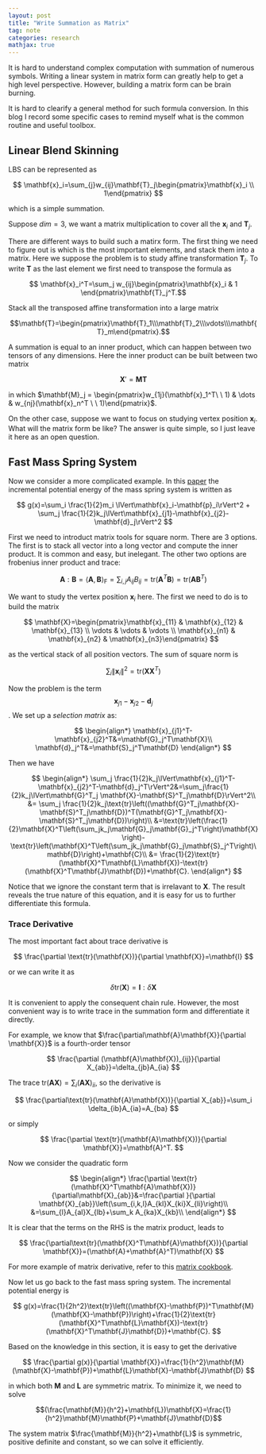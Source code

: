 ```yaml
---
layout: post
title: "Write Summation as Matrix"
tag: note
categories: research
mathjax: true
---
```


It is hard to understand complex computation with summation of numerous symbols. Writing a linear system in matrix form can greatly help to get a high level perspective. However, building a matrix form can be brain burning. 

It is hard to clearify a general method for such formula conversion. In this blog I record some specific cases to remind myself what is the common routine and useful toolbox. 

## Linear Blend Skinning

LBS can be represented as

$$
\mathbf{x}_i=\sum_{j}w_{ij}\mathbf{T}_j\begin{pmatrix}\mathbf{x}_i \\ 1\end{pmatrix}
$$

which is a simple summation. 

Suppose $dim=3$, we want a matrix multiplication to cover all the $\mathbf{x}_i$ and $\mathbf{T}_j$. 

There are different ways to build such a matirx form. The first thing we need to figure out is which is the most important elements, and stack them into a matrix. Here we suppose the problem is to study affine transformation $\mathbf{T}_j$. To write $\mathbf{T}$ as the last element we first need to transpose the formula as

$$
\mathbf{x}_i^T=\sum_j w_{ij}\begin{pmatrix}\mathbf{x}_i & 1 \end{pmatrix}\mathbf{T}_j^T.$$

Stack all the transposed affine transformation into a large matrix 

$$\mathbf{T}=\begin{pmatrix}\mathbf{T}_1\\\mathbf{T}_2\\\vdots\\\mathbf{T}_m\end{pmatrix}.$$

A summation is equal to an inner product, which can happen between two tensors of any dimensions. Here the inner product can be built between two matrix

$$
\mathbf{X}'=\mathbf{M}\mathbf{T}
$$

in which $\mathbf{M}_j = \begin{pmatrix}w_{1j}(\mathbf{x}_1^T\ \ 1) & \dots & w_{nj}(\mathbf{x}_n^T \ \ 1)\end{pmatrix}$. 

On the other case, suppose we want to focus on studying vertex position $\mathbf{x}_i$. What will the matrix form be like? The answer is quite simple, so I just leave it here as an open question.

## Fast Mass Spring System

Now we consider a more complicated example. In this [paper](https://users.cs.utah.edu/~ladislav/liu13fast/liu13fast.html) the incremental potential energy of the mass spring system is written as

$$
g(x)=\sum_i \frac{1}{2}m_i \lVert\mathbf{x}_i-\mathbf{p}_i\rVert^2 + \sum_j \frac{1}{2}k_j\lVert\mathbf{x}_{j1}-\mathbf{x}_{j2}-\mathbf{d}_j\rVert^2
$$

First we need to introduct matrix tools for square norm.  There are 3 options. The first is to stack all vector into a long vector and compute the inner product. It is common and easy, but inelegant. The other two options are frobenius inner product and trace:

$$
\mathbf{A}:\mathbf{B}=\langle \mathbf{A}, \mathbf{B} \rangle_{\text{F}}=\sum_{i,j}A_{ij}B_{ij} = \text{tr}(\mathbf{A}^T\mathbf{B})=\text{tr}(\mathbf{A}\mathbf{B}^T)
$$

We want to study the vertex position $\mathbf{x}_i$ here. The first we need to do is to build the matrix 

$$
\mathbf{X}=\begin{pmatrix}\mathbf{x}_{11} & \mathbf{x}_{12} & \mathbf{x}_{13} \\ \vdots & \vdots & \vdots \\ \mathbf{x}_{n1} & \mathbf{x}_{n2} & \mathbf{x}_{n3}\end{pmatrix}
$$

as the vertical stack of all position vectors. The sum of square norm is

$$
\sum_i \lVert\mathbf{x}_i\rVert^2=\text{tr}(\mathbf{X}\mathbf{X}^T)
$$

Now the problem is the term $$\mathbf{x}_{j1}-\mathbf{x}_{j2}-\mathbf{d}_j$$. We set up a *selection matrix* as:

$$
\begin{align*}
\mathbf{x}_{j1}^T-\mathbf{x}_{j2}^T&=\mathbf{G}_j^T\mathbf{X}\\
\mathbf{d}_j^T&=\mathbf{S}_j^T\mathbf{D}
\end{align*}
$$

Then we have

$$
\begin{align*}
\sum_j \frac{1}{2}k_j\lVert\mathbf{x}_{j1}^T-\mathbf{x}_{j2}^T-\mathbf{d}_j^T\rVert^2&=\sum_j\frac{1}{2}k_j\lVert\mathbf{G}^T_j \mathbf{X}-\mathbf{S}^T_j\mathbf{D}\rVert^2\\
&= \sum_j \frac{1}{2}k_j\text{tr}\left((\mathbf{G}^T_j\mathbf{X}-\mathbf{S}^T_j\mathbf{D})^T(\mathbf{G}^T_j\mathbf{X}-\mathbf{S}^T_j\mathbf{D})\right)\\
&=\text{tr}\left(\frac{1}{2}\mathbf{X}^T\left(\sum_jk_j\mathbf{G}_j\mathbf{G}_j^T\right)\mathbf{X}\right)-\text{tr}\left(\mathbf{X}^T\left(\sum_jk_j\mathbf{G}_j\mathbf{S}_j^T\right)\mathbf{D}\right)+\mathbf{C}\\
&= \frac{1}{2}\text{tr}(\mathbf{X}^T\mathbf{L}\mathbf{X})-\text{tr}(\mathbf{X}^T\mathbf{J}\mathbf{D})+\mathbf{C}.
\end{align*}
$$

Notice that we ignore the constant term that is irrelavant to $\mathbf{X}$. The result reveals the true nature of this equation, and it is easy for us to further differentiate this formula. 

### Trace Derivative

The most important fact about trace derivative is

$$
\frac{\partial \text{tr}(\mathbf{X})}{\partial \mathbf{X}}=\mathbf{I}
$$

or we can write it as

$$
\delta \text{tr}(\mathbf{X})=\mathbf{I}:\delta\mathbf{X}
$$

It is convenient to apply the consequent chain rule. However, the most convenient way is to write trace in the summation form and differentiate it directly.

For example, we know that $\frac{\partial\mathbf{A}\mathbf{X}}{\partial \mathbf{X}}$ is a fourth-order tensor 

$$
\frac{\partial (\mathbf{A}\mathbf{X})_{ij}}{\partial X_{ab}}=\delta_{jb}A_{ia}
$$

The trace $\text{tr}(\mathbf{A}\mathbf{X})=\sum_{i} (\mathbf{A}\mathbf{X})_{ii}$, so the derivative is

$$
\frac{\partial\text{tr}(\mathbf{A}\mathbf{X})}{\partial X_{ab}}=\sum_i \delta_{ib}A_{ia}=A_{ba}
$$

or simply

$$
\frac{\partial \text{tr}(\mathbf{A}\mathbf{X})}{\partial \mathbf{X}}=\mathbf{A}^T.
$$

Now we consider the quadratic form

$$
\begin{align*}
\frac{\partial \text{tr}(\mathbf{X}^T\mathbf{A}\mathbf{X})}{\partial\mathbf{X}_{ab}}&=\frac{\partial }{\partial \mathbf{X}_{ab}}\left(\sum_{i,k,l}A_{kl}X_{ki}X_{li}\right)\\
&=\sum_{l}A_{al}X_{lb}+\sum_k A_{ka}X_{kb}\\
\end{align*}
$$

It is clear that the terms on the RHS is the matrix product, leads to

$$
\frac{\partial\text{tr}(\mathbf{X}^T\mathbf{A}\mathbf{X})}{\partial \mathbf{X}}=(\mathbf{A}+\mathbf{A}^T)\mathbf{X}
$$

For more example of matrix derivative, refer to this [matrix cookbook](https://www.math.uwaterloo.ca/~hwolkowi/matrixcookbook.pdf).

Now let us go back to the fast mass spring system. The incremental potential energy is 

$$
g(x)=\frac{1}{2h^2}\text{tr}\left((\mathbf{X}-\mathbf{P})^T\mathbf{M}(\mathbf{X}-\mathbf{P})\right)+\frac{1}{2}\text{tr}(\mathbf{X}^T\mathbf{L}\mathbf{X})-\text{tr}(\mathbf{X}^T\mathbf{J}\mathbf{D})+\mathbf{C}.
$$

Based on the knowledge in this section, it is easy to get the derivative 

$$
\frac{\partial g(x)}{\partial \mathbf{X}}=\frac{1}{h^2}\mathbf{M}(\mathbf{X}-\mathbf{P})+\mathbf{L}\mathbf{X}-\mathbf{J}\mathbf{D}
$$

in which both $\mathbf{M}$ and $\mathbf{L}$ are symmetric matrix. To minimize it, we need to solve

$$(\frac{\mathbf{M}}{h^2}+\mathbf{L})\mathbf{X}=\frac{1}{h^2}\mathbf{M}\mathbf{P}+\mathbf{J}\mathbf{D}$$

The system matrix $\frac{\mathbf{M}}{h^2}+\mathbf{L}$ is symmetric, positive definite and constant, so we can solve it efficiently.


